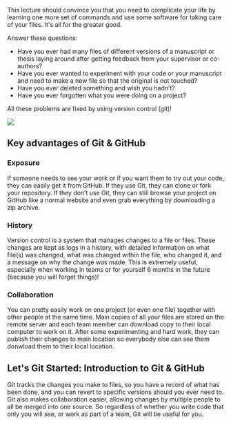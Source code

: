 This lecture should convince you that you need to complicate your life by learning one more set of commands and use some software for taking care of your files. It's all for the greater good.

Answer these questions: 
 - Have you ever had many files of different versions of a manuscript or thesis laying around after getting feedback from your supervisor or co-authors? 
 - Have you ever wanted to experiment with your code or your manuscript and need to make a new file so that the original is not touched? 
 - Have you ever deleted something and wish you hadn’t? 
 - Have you ever forgotten what you were doing on a project? 

All these problems are fixed by using version control (git)!

![](http://www.phdcomics.com/comics/archive/phd101212s.gif)

## Key advantages of Git & GitHub

### Exposure

If someone needs to see your work or if you want them to try out your code, they can easily get it from GitHub. If they use Git, they can clone or fork your repository. If they don’t use Git, they can still browse your project on GitHub like a normal website and even grab everything by downloading a zip archive.

### History

Version control is a system that manages changes to a file or files. These changes are kept as logs in a history, with detailed information on what file(s) was changed, what was changed within the file, who changed it, and a message on why the change was made. This is extremely useful, especially when working in teams or for yourself 6 months in the future (because you will forget things)!

### Collaboration

You can pretty easily work on one project (or even one file) together with other people at the same time. Main copies of all your files are stored on the remote server and each team member can download copy to their local computer to work on it. After some experimenting and hard work, they can publish their changes to main location so everybody else can see them donwload them to their local location.

## Let's Git Started: Introduction to Git & GitHub

Git tracks the changes you make to files, so you have a record of what has been done, and you can revert to specific versions should you ever need to. 
Git also makes collaboration easier, allowing changes by multiple people to all be merged into one source. 
So regardless of whether you write code that only you will see, or work as part of a team, Git will be useful for you.


